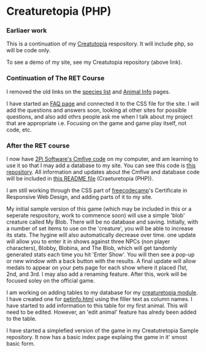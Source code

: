 <h1>Creaturetopia (PHP)</h1>
<h3>Earliaer work</h3>
<p>This is a continuation of my <a href="https://github.com/Tinystep1/Creaturetopia">Creatutopia</a> respository. It will include php, so will be code only.</p>
<p>To see a demo of my site, see my Creatutopia repository (above link).</p>
<h3> Continuation of The RET Course</h3>
<p>I removed the old links on the <a href="./animal-reference.html">species list</a> and <a href="./petinfo.html">Animal Info</a> pages.</p> 
<p>I have started an <a href="./faq.html">FAQ page</a> and connected it to the CSS file for the site. I will add the questions and answers soon, looking at other sites for possible questions, and also add othrs people ask me when I talk about my project that are appropriate i.e. Focusing on the game and game play itself, not code, etc.</p>
<h3>After the RET course</h3>
<p>I now have <a href="https://github.com/2pisoftware/cmfive-core">2Pi Software's Cmfive code</a> on my computer, and am learning to use it so that I may add a database to my site. You can see this code is <a href="https://github.com/Tinystep1/creaturetopiaCmfive">this repository</a>. All information and updates about the Cmfive and database code will be included in <a href="https://github.com/Tinystep1/Creatretopia-2/blob/master/README.md">this README file</a> (Craeturetopia (PHP)).</p>
<p>I am still working through the CSS part of <a href="https://www.freecodecamp.org">freecodecamp</a>'s Certificate in Responsive Web Design, and adding parts of it to my site.</p>
<p>My initial sample version of this game (which may be included in this or a seperate respository, work to commence soon) will use a simple 'blob' creature called My Blob. There will be no database and saving. Initially, with a number of set items to use on the 'creature', you will be able to increase its stats. The hygine will also automatically decrease over time. one update will allow you to enter it in shows against three NPCs (non player characters), Blobby, Blobina, and The Blob, which will get tandomly generated stats each time you hit 'Enter Show'. You will then see a  pop-up or new window with a back button with the results. A final update will allow medals to appear on your pets page for each show where it placed (1st, 2nd, and 3rd. I may also add a renaming feature. After this, work will be focused soley on the official game.</p>
<p>I am working on adding tables to my database for my <a href="https://github.com/Tinystep1/creaturetopiaCmfive">creaturetopia module</a>. I have created one for <a href="./petinfo.html">petinfo.html</a> using the filler text as column names. I have started to add information to this table for my first animal. This will need to be edited. However, an 'edit animal' feature has alredy been added to the table.</p>
<p>I have started a simplefied version of the game in my Creatutretopia Sample repository. It now has a basic index page explaing the game in it' smost basic form.</p>